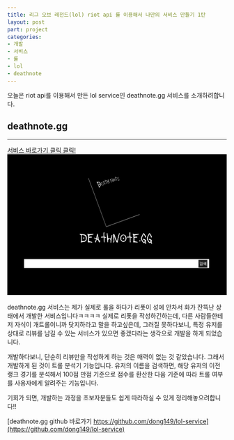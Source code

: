 ```yaml
---
title: 리그 오브 레전드(lol) riot api 를 이용해서 나만의 서비스 만들기 1탄
layout: post
part: project
categories:
- 개발
- 서비스
- 롤
- lol
- deathnote
---
```


오늘은 riot api를 이용해서 만든 lol service인 deathnote.gg 서비스를 소개하려합니다.


## deathnote.gg 

---
[서비스 바로가기 클릭 클릭!](https://league-of-legend-service.herokuapp.com/)
![데스노트 홈](https://github.com/dong149/image_resources/blob/master/patrick_blog/%EC%8A%A4%ED%81%AC%EB%A6%B0%EC%83%B7%202020-05-01%20%EC%98%A4%ED%9B%84%204.00.28.png?raw=true)



deathnote.gg 서비스는 제가 실제로 롤을 하다가 리폿이 성에 안차서 화가 잔뜩난 상태에서 
개발한 서비스입니다ㅋㅋㅋㅋ
실제로 리폿을 작성하긴하는데, 다른 사람들한테 저 자식이 개트롤이니까 닷지하라고 말을 하고싶은데,
그러질 못하다보니, 특정 유저를 상대로 리뷰를 남길 수 있는 서비스가 있으면 좋겠다라는 생각으로 개발을 하게 되었습니다.

개발하다보니, 단순히 리뷰만을 작성하게 하는 것은 매력이 없는 것 같았습니다. 그래서 개발하게 된 것이 트롤 분석기 기능입니다.
유저의 이름을 검색하면, 해당 유저의 이전 랭크 경기를 분석해서 100점 만점 기준으로 점수를 환산한 다음 기준에 따라 트롤 여부를
사용자에게 알려주는 기능입니다.



기회가 되면, 개발하는 과정을 초보자분들도 쉽게 따라하실 수 있게 정리해놓으려합니다!!


[deathnote.gg github 바로가기 https://github.com/dong149/lol-service](https://github.com/dong149/lol-service)
